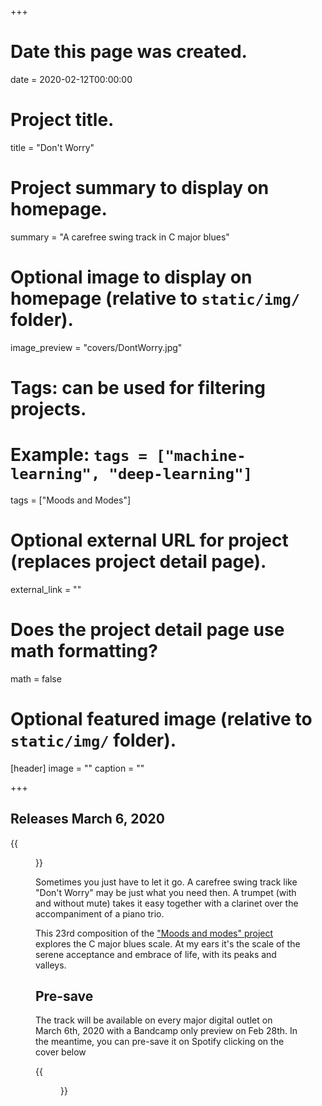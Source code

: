 +++
# Date this page was created.
date = 2020-02-12T00:00:00

# Project title.
title = "Don't Worry"

# Project summary to display on homepage.
summary = "A carefree swing track in C major blues"

# Optional image to display on homepage (relative to `static/img/` folder).
image_preview = "covers/DontWorry.jpg"

# Tags: can be used for filtering projects.
# Example: `tags = ["machine-learning", "deep-learning"]`
tags = ["Moods and Modes"]

# Optional external URL for project (replaces project detail page).
external_link = ""

# Does the project detail page use math formatting?
math = false

# Optional featured image (relative to `static/img/` folder).
[header]
image = ""
caption = ""

+++

## Releases March 6, 2020

{{<figure src="/img/covers/DontWorry.jpg" width="320" link="https://distrokid.com/hyperfollow/skeeboo/dont-worry" target="_blank">}}

Sometimes you just have to let it go. A carefree swing track like "Don't Worry" may be just what you need then. 
A trumpet (with and without mute) takes it easy together with a clarinet over the accompaniment of a piano trio.

This 23rd composition of the ["Moods and modes" project](/post/moods_and_modes) explores the C major blues scale. At my ears it's the scale of the serene acceptance and embrace of life, with its peaks and valleys.




## Pre-save
The track will be available on every major digital outlet on March 6th, 2020 with a Bandcamp only preview on Feb 28th. In the meantime, you can pre-save it on Spotify clicking on the cover below

{{<figure src="/img/covers/DontWorry.jpg" width="320" link="https://distrokid.com/hyperfollow/skeeboo/dont-worry" target="_blank">}}